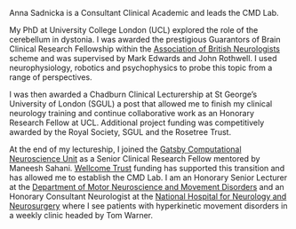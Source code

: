 Anna Sadnicka is a Consultant Clinical Academic and leads the CMD Lab. 

My PhD at University College London (UCL) explored the role of the cerebellum in dystonia.  I was awarded the prestigious Guarantors of Brain Clinical Research Fellowship within the [Association of British Neurologists](https://www.theabn.org/page/abn_fellowship) scheme and was supervised by Mark Edwards and John Rothwell.  I used neurophysiology, robotics and psychophysics to probe this topic from a range of perspectives.  

I was then awarded a Chadburn Clinical Lecturership at St George’s University of London (SGUL) a post that allowed me to finish my clinical neurology training and continue collaborative work as an Honorary Research Fellow at UCL.  Additional project funding was competitively awarded by the Royal Society, SGUL and the Rosetree Trust.

At the end of my lectureship, I joined the [Gatsby Computational Neuroscience Unit](https://www.ucl.ac.uk/gatsby/gatsby-computational-neuroscience-unit) as a Senior Clinical Research Fellow mentored by Maneesh Sahani.  [Wellcome Trust](https://wellcome.org/) funding has supported this transition and has allowed me to establish the CMD Lab.  I am an Honorary Senior Lecturer at the [Department of Motor Neuroscience and Movement Disorders](https://www.ucl.ac.uk/ion/research/research-departments/department-clinical-and-movement-neurosciences) and an Honorary Consultant Neurologist at the [National Hospital for Neurology and Neurosurgery](https://www.uclh.nhs.uk/our-services/find-consultant/dr-anna-sadnicka) where I see patients with hyperkinetic movement disorders in a weekly clinic headed by Tom Warner.  